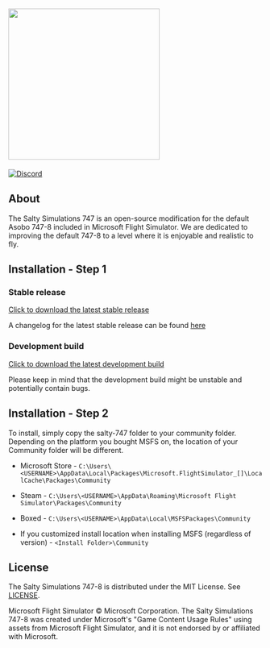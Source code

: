 # <img src="https://user-images.githubusercontent.com/26278705/120645097-55d3de00-c478-11eb-8b9b-6ec866f6c882.png" width="300" />

[![Discord](https://img.shields.io/discord/698720578055700650?label=&logo=discord&logoColor=ffffff&color=7389D8&labelColor=6A7EC2&style=flat-square)](https://discord.gg/S4PJDwk)

## About
The Salty Simulations 747 is an open-source modification for the default Asobo 747-8 included in Microsoft Flight Simulator. We are dedicated to improving the default 747-8 to a level where it is enjoyable and realistic to fly. 

## Installation - Step 1
### Stable release
[Click to download the latest stable release](https://github.com/saltysimulations/salty-747/releases/latest/download/salty-747.zip)

A changelog for the latest stable release can be found [here](https://github.com/saltysimulations/salty-747/releases/latest)

### Development build
[Click to download the latest development build](https://github.com/saltysimulations/salty-747/releases/download/vdev/salty-747-dev.zip)

Please keep in mind that the development build might be unstable and potentially contain bugs.

## Installation - Step 2
To install, simply copy the salty-747 folder to your community folder. Depending on the platform you bought MSFS on, the location of your Community folder will be different.

* Microsoft Store - `C:\Users\<USERNAME>\AppData\Local\Packages\Microsoft.FlightSimulator_[]\LocalCache\Packages\Community`

* Steam - `C:\Users\<USERNAME>\AppData\Roaming\Microsoft Flight Simulator\Packages\Community`

* Boxed - `C:\Users\<USERNAME>\AppData\Local\MSFSPackages\Community`

* If you customized install location when installing MSFS (regardless of version) - `<Install Folder>\Community`

## License
The Salty Simulations 747-8 is distributed under the MIT License. See [LICENSE](https://github.com/saltysimulations/salty-747/blob/master/LICENSE).

Microsoft Flight Simulator © Microsoft Corporation. The Salty Simulations 747-8 was created under Microsoft's "Game Content Usage Rules" using assets from Microsoft Flight Simulator, and it is not endorsed by or affiliated with Microsoft.
